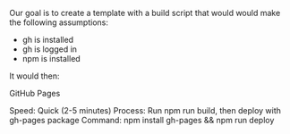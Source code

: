 
Our goal is to create a template with a build script that would would make the following assumptions:
- gh is installed
- gh is logged in
- npm is installed


It would then:


GitHub Pages

Speed: Quick (2-5 minutes)
Process: Run npm run build, then deploy with gh-pages package
Command: npm install gh-pages && npm run deploy